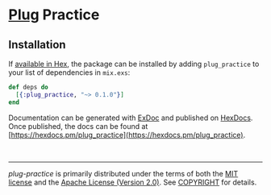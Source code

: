 [Plug] Practice
========

## Installation

If [available in Hex](https://hex.pm/docs/publish), the package can be installed
by adding `plug_practice` to your list of dependencies in `mix.exs`:

```elixir
def deps do
  [{:plug_practice, "~> 0.1.0"}]
end
```

Documentation can be generated with [ExDoc](https://github.com/elixir-lang/ex_doc)
and published on [HexDocs](https://hexdocs.pm). Once published, the docs can
be found at [https://hexdocs.pm/plug_practice](https://hexdocs.pm/plug_practice).

<br>

--------

*plug-practice* is primarily distributed under the terms of both the [MIT
license] and the [Apache License (Version 2.0)]. See [COPYRIGHT] for details.

[Plug]: https://github.com/elixir-lang/plug
[MIT license]: LICENSE-MIT
[Apache License (Version 2.0)]: LICENSE-APACHE
[COPYRIGHT]: COPYRIGHT
